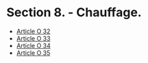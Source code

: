 # Section 8. - Chauffage.

- [Article O 32](article-o-32.md)
- [Article O 33](article-o-33.md)
- [Article O 34](article-o-34.md)
- [Article O 35](article-o-35.md)
